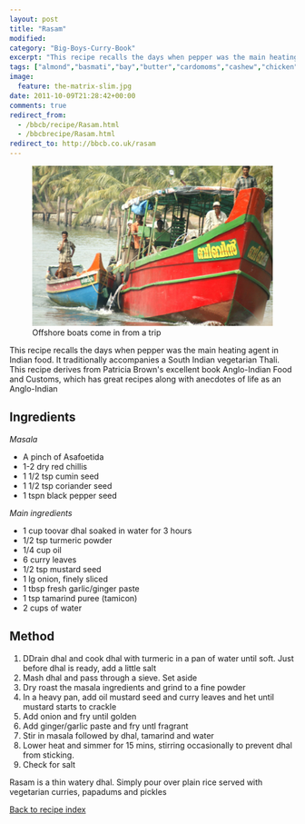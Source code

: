 ```yaml
---
layout: post
title: "Rasam"
modified:
category: "Big-Boys-Curry-Book"
excerpt: "This recipe recalls the days when pepper was the main heating agent in Indian food"
tags: ["almond","basmati","bay","butter","cardomoms","cashew","chicken","cinnamon","cloves","cumin","ghee","lamb","mace","nuts","pepper","rice","saffron","turmeric"]
image:
  feature: the-matrix-slim.jpg
date: 2011-10-09T21:28:42+00:00
comments: true
redirect_from: 
  - /bbcb/recipe/Rasam.html
  - /bbcbrecipe/Rasam.html
redirect_to: http://bbcb.co.uk/rasam
---
```


<figure>
	<a href="/images/bbcb/pict2348.jpg" alt="Alleppey, Kerala, India" title="Alleppey, Kerala, India &#169; Ashley Kitson 12/09/2011"><img src="/images/bbcb/pict2348.jpg"/></a>
	<figcaption>Offshore boats come in from a trip</figcaption>
</figure>

This recipe recalls the days when pepper was the main heating agent in Indian food. It traditionally accompanies a South Indian vegetarian Thali.  This recipe derives from Patricia Brown's excellent book Anglo-Indian Food and Customs</a>, which has great recipes along with anecdotes of life as an Anglo-Indian
        
## Ingredients
        
<p><em>Masala</em></p>
<ul><li>A pinch of Asafoetida</li><li>1-2 dry red chillis</li><li>1 1/2 tsp cumin seed</li><li>1 1/2 tsp coriander seed</li><li>1 tspn black pepper seed</li></ul>
<p><em>Main ingredients</em></p>
<ul><li>1 cup toovar dhal soaked in water for 3 hours</li><li>1/2 tsp turmeric powder</li><li>1/4 cup oil</li><li>6 curry leaves</li><li>1/2 tsp mustard seed</li><li>1 lg onion, finely sliced</li><li>1 tbsp fresh garlic/ginger paste</li><li>1 tsp tamarind puree (tamicon)</li><li>2 cups of water</li></ul>
        
## Method

<ol><li>DDrain dhal and cook dhal with turmeric in a pan of water until soft. Just before dhal is ready, add a little salt</li><li>Mash dhal and pass through a sieve.  Set aside</li><li>Dry roast the masala ingredients and grind to a fine powder</li><li>In a heavy pan, add oil mustard seed and curry leaves and het until mustard starts to crackle</li><li>Add onion and fry until golden</li><li>Add ginger/garlic paste and fry untl fragrant</li><li>Stir in masala followed by dhal, tamarind and water</li><li>Lower heat and simmer for 15 mins, stirring occasionally to prevent dhal from sticking.</li><li>Check for salt</li></ol><p>Rasam is a thin watery dhal.  Simply pour over plain rice served with vegetarian curries, papadums and pickles</p>   

<a href="/bbcb">Back to recipe index</a>      